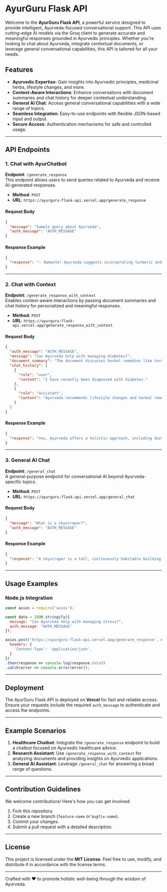 # AyurGuru Flask API

Welcome to the **AyurGuru Flask API**, a powerful service designed to provide intelligent, Ayurveda-focused conversational support. This API uses cutting-edge AI models via the Groq client to generate accurate and meaningful responses grounded in Ayurvedic principles. Whether you're looking to chat about Ayurveda, integrate contextual documents, or leverage general conversational capabilities, this API is tailored for all your needs. 

## Features

- **Ayurvedic Expertise**: Gain insights into Ayurvedic principles, medicinal herbs, lifestyle changes, and more.
- **Context-Aware Interactions**: Enhance conversations with document summaries and chat history for deeper contextual understanding.
- **General AI Chat**: Access general conversational capabilities with a wide range of topics.
- **Seamless Integration**: Easy-to-use endpoints with flexible JSON-based input and output.
- **Secure Access**: Authentication mechanisms for safe and controlled usage.

---

## API Endpoints

### 1. **Chat with AyurChatbot**
**Endpoint**: `/generate_response`  
This endpoint allows users to send queries related to Ayurveda and receive AI-generated responses.

- **Method**: `POST`  
- **URL**: `https://ayurguru-flask-api.vercel.app/generate_response`  

#### Request Body
```json
{
  "message": "Sample query about Ayurveda",
  "auth_message": "AUTH_MESSAGE"
}
```

#### Response Example
```json
{
  "response": "✨ Namaste! Ayurveda suggests incorporating turmeric and ginger into your diet for their anti-inflammatory properties."
}
```

---

### 2. **Chat with Context**
**Endpoint**: `/generate_response_with_context`  
Enables context-aware interactions by passing document summaries and chat history for personalized and meaningful responses.

- **Method**: `POST`  
- **URL**: `https://ayurguru-flask-api.vercel.app/generate_response_with_context`  

#### Request Body
```json
{
  "auth_message": "AUTH_MESSAGE",
  "message": "Can Ayurveda help with managing diabetes?",
  "document_summary": "The document discusses herbal remedies like turmeric, fenugreek, and bitter melon.",
  "chat_history": [
    {
      "role": "user",
      "content": "I have recently been diagnosed with diabetes."
    },
    {
      "role": "assistant",
      "content": "Ayurveda recommends lifestyle changes and herbal remedies for managing blood sugar levels."
    }
  ]
}
```

#### Response Example
```json
{
  "response": "Yes, Ayurveda offers a holistic approach, including dietary changes and herbs like fenugreek and bitter melon to help manage diabetes naturally."
}
```

---

### 3. **General AI Chat**
**Endpoint**: `/general_chat`  
A general-purpose endpoint for conversational AI beyond Ayurveda-specific topics.

- **Method**: `POST`  
- **URL**: `https://ayurguru-flask-api.vercel.app/general_chat`  

#### Request Body
```json
{
  "message": "What is a skyscraper?",
  "auth_message": "AUTH_MESSAGE"
}
```

#### Response Example
```json
{
  "response": "A skyscraper is a tall, continuously habitable building with multiple floors, typically found in urban areas."
}
```

---

## Usage Examples

### Node.js Integration
```javascript
const axios = require('axios');

const data = JSON.stringify({
  message: "Can Ayurveda help with managing stress?",
  auth_message: "AUTH_MESSAGE"
});

axios.post('https://ayurguru-flask-api.vercel.app/generate_response', data, {
  headers: {
    'Content-Type': 'application/json',
  }
})
.then(response => console.log(response.data))
.catch(error => console.error(error));
```

---

## Deployment

The AyurGuru Flask API is deployed on **Vercel** for fast and reliable access. Ensure your requests include the required `auth_message` to authenticate and access the endpoints.

---

## Example Scenarios

1. **Healthcare Chatbot**: Integrate the `/generate_response` endpoint to build a chatbot focused on Ayurvedic healthcare advice.
2. **Research Assistant**: Use `/generate_response_with_context` for analyzing documents and providing insights on Ayurvedic applications.
3. **General AI Assistant**: Leverage `/general_chat` for answering a broad range of questions.

---


## Contribution Guidelines

We welcome contributions! Here's how you can get involved:
1. Fork this repository.
2. Create a new branch (`feature-name` or `bugfix-name`).
3. Commit your changes.
4. Submit a pull request with a detailed description.

---

## License

This project is licensed under the **MIT License**. Feel free to use, modify, and distribute it in accordance with the license terms.


---

Crafted with ❤️ to promote holistic well-being through the wisdom of Ayurveda.
